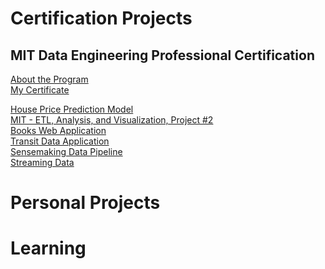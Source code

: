 # Certification Projects

## MIT Data Engineering Professional Certification
[About the Program](https://executive-ed.xpro.mit.edu/professional-certificate-data-engineering)<br>
[My Certificate](https://certificates.emeritus.org/a9a83792-6f44-430c-83cf-6ac444b95a8a#gs.2pfzow)<br>


[House Price Prediction Model](https://ukthanki.github.io/MIT_House_Price_Prediction_Project/)<br> 
[MIT - ETL, Analysis, and Visualization, Project #2](https://ukthanki.github.io/MIT_MRTS_ETL/)<br>
[Books Web Application](https://ukthanki.github.io/MIT_Books_Web_Application_Project/)<br>
[Transit Data Application](https://ukthanki.github.io/MIT_Transit_Data_Application_Project/)<br>
[Sensemaking Data Pipeline](https://ukthanki.github.io/MIT_Sensemaking_Data_Pipeline_Project/)<br>
[Streaming Data](https://ukthanki.github.io/MIT_Streaming_Data_Project/)<br>

# Personal Projects


# Learning
